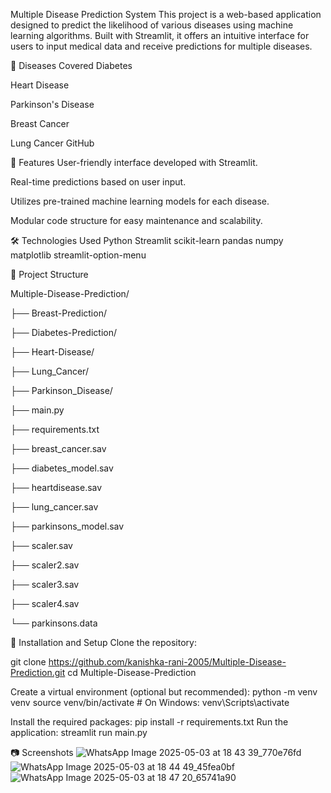 Multiple Disease Prediction System
This project is a web-based application designed to predict the likelihood of various diseases using machine learning algorithms. Built with Streamlit, it offers an intuitive interface for users to input medical data and receive predictions for multiple diseases.

🧠 Diseases Covered
Diabetes

Heart Disease

Parkinson's Disease

Breast Cancer

Lung Cancer
GitHub

🚀 Features
User-friendly interface developed with Streamlit.

Real-time predictions based on user input.

Utilizes pre-trained machine learning models for each disease.

Modular code structure for easy maintenance and scalability.


🛠️ Technologies Used
Python
Streamlit
scikit-learn
pandas
numpy
matplotlib
streamlit-option-menu

📁 Project Structure

Multiple-Disease-Prediction/

├── Breast-Prediction/

├── Diabetes-Prediction/

├── Heart-Disease/

├── Lung_Cancer/

├── Parkinson_Disease/

├── main.py

├── requirements.txt

├── breast_cancer.sav

├── diabetes_model.sav

├── heartdisease.sav

├── lung_cancer.sav

├── parkinsons_model.sav

├── scaler.sav

├── scaler2.sav

├── scaler3.sav

├── scaler4.sav

└── parkinsons.data


🔧 Installation and Setup
Clone the repository:

git clone https://github.com/kanishka-rani-2005/Multiple-Disease-Prediction.git
cd Multiple-Disease-Prediction


Create a virtual environment (optional but recommended):
python -m venv venv
source venv/bin/activate  # On Windows: venv\Scripts\activate


Install the required packages:
pip install -r requirements.txt
Run the application:
streamlit run main.py


📷 Screenshots
![WhatsApp Image 2025-05-03 at 18 43 39_770e76fd](https://github.com/user-attachments/assets/bea1bc25-b48d-41ca-a38c-c53e89a4a4b0)
![WhatsApp Image 2025-05-03 at 18 44 49_45fea0bf](https://github.com/user-attachments/assets/0f6e2058-4986-4aac-b04d-139cfd5c5753)
![WhatsApp Image 2025-05-03 at 18 47 20_65741a90](https://github.com/user-attachments/assets/827fc9ee-2713-499f-881a-de7404b7843f)


